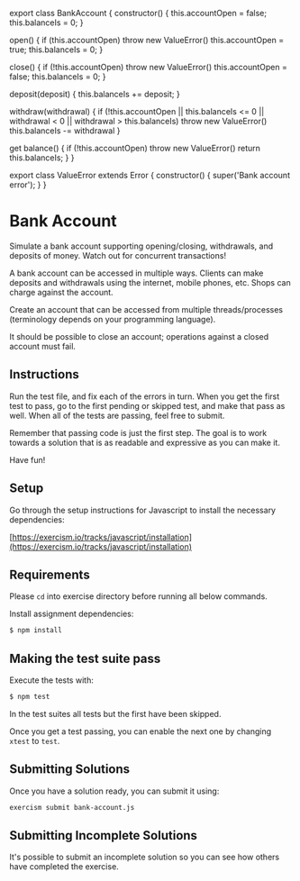 export class BankAccount {
  constructor() {
    this.accountOpen = false;
    this.balanceIs = 0;
  }

  open() {
    if (this.accountOpen) throw new ValueError()
    this.accountOpen = true;
    this.balanceIs = 0;
  }

  close() {
    if (!this.accountOpen) throw new ValueError()
    this.accountOpen = false;
    this.balanceIs = 0;
  }

  deposit(deposit) {
    this.balanceIs += deposit;
  }

  withdraw(withdrawal) {
    if (!this.accountOpen || this.balanceIs <= 0 || withdrawal < 0 || withdrawal > this.balanceIs) throw new ValueError()
    this.balanceIs -= withdrawal
  }

  get balance() {
    if (!this.accountOpen) throw new ValueError()
    return this.balanceIs;
  }
}

export 
class ValueError extends Error {
  constructor() {
    super('Bank account error');
  }
}
# Bank Account

Simulate a bank account supporting opening/closing, withdrawals, and deposits
of money. Watch out for concurrent transactions!

A bank account can be accessed in multiple ways. Clients can make
deposits and withdrawals using the internet, mobile phones, etc. Shops
can charge against the account.

Create an account that can be accessed from multiple threads/processes
(terminology depends on your programming language).

It should be possible to close an account; operations against a closed
account must fail.

## Instructions

Run the test file, and fix each of the errors in turn. When you get the
first test to pass, go to the first pending or skipped test, and make
that pass as well. When all of the tests are passing, feel free to
submit.

Remember that passing code is just the first step. The goal is to work towards a solution that is as readable and expressive as you can make
it.

Have fun!

## Setup

Go through the setup instructions for Javascript to install the necessary
dependencies:

[https://exercism.io/tracks/javascript/installation](https://exercism.io/tracks/javascript/installation)

## Requirements

Please `cd` into exercise directory before running all below commands.

Install assignment dependencies:

```bash
$ npm install
```

## Making the test suite pass

Execute the tests with:

```bash
$ npm test
```

In the test suites all tests but the first have been skipped.

Once you get a test passing, you can enable the next one by changing `xtest` to
`test`.


## Submitting Solutions

Once you have a solution ready, you can submit it using:

```bash
exercism submit bank-account.js
```

## Submitting Incomplete Solutions

It's possible to submit an incomplete solution so you can see how others have
completed the exercise.

